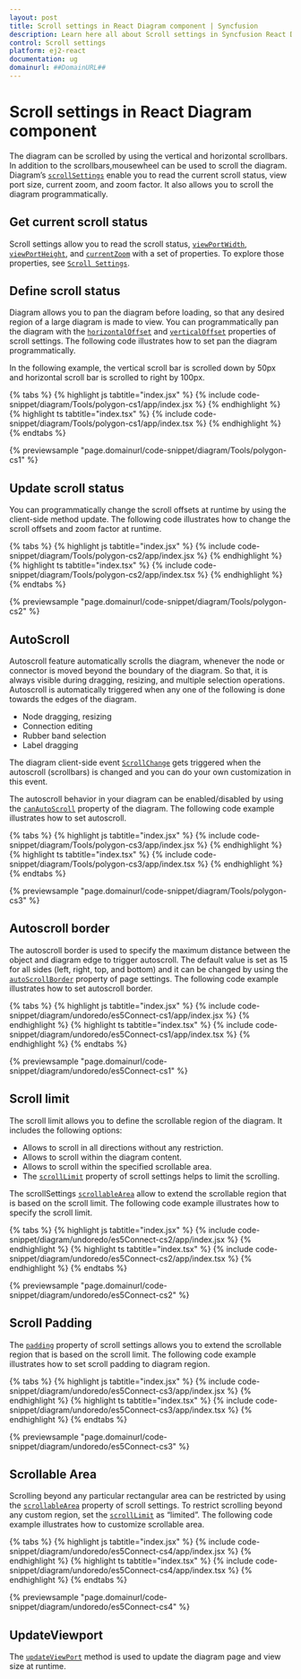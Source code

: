 ```yaml
---
layout: post
title: Scroll settings in React Diagram component | Syncfusion
description: Learn here all about Scroll settings in Syncfusion React Diagram component of Syncfusion Essential JS 2 and more.
control: Scroll settings 
platform: ej2-react
documentation: ug
domainurl: ##DomainURL##
---
```


# Scroll settings in React Diagram component

The diagram can be scrolled by using the vertical and horizontal scrollbars. In addition to the scrollbars,mousewheel can be used to scroll the diagram.
Diagram’s [`scrollSettings`](https://ej2.syncfusion.com/react/documentation/api/diagram) enable you to read the current scroll status, view port size, current zoom, and zoom factor. It also allows you to scroll the diagram programmatically.

## Get current scroll status

Scroll settings allow you to read the scroll status, [`viewPortWidth`](https://ej2.syncfusion.com/react/documentation/api/diagram/scrollSettings), [`viewPortHeight`](https://ej2.syncfusion.com/react/documentation/api/diagram/scrollSettings), and [`currentZoom`](https://ej2.syncfusion.com/react/documentation/api/diagram/scrollSettings) with a set of properties. To explore those properties, see [`Scroll Settings`](https://ej2.syncfusion.com/react/documentation/api/diagram/scrollSettings).

## Define scroll status

Diagram allows you to pan the diagram before loading, so that any desired region of a large diagram is made to view. You can programmatically pan the diagram with the [`horizontalOffset`](https://ej2.syncfusion.com/react/documentation/api/diagram/scrollSettings) and [`verticalOffset`](https://ej2.syncfusion.com/react/documentation/api/diagram/scrollSettings) properties of scroll settings. The following code illustrates how to set pan the diagram programmatically.

In the following example, the vertical scroll bar is scrolled down by 50px and horizontal scroll bar is scrolled to right by 100px.

{% tabs %}
{% highlight js tabtitle="index.jsx" %}
{% include code-snippet/diagram/Tools/polygon-cs1/app/index.jsx %}
{% endhighlight %}
{% highlight ts tabtitle="index.tsx" %}
{% include code-snippet/diagram/Tools/polygon-cs1/app/index.tsx %}
{% endhighlight %}
{% endtabs %}

 {% previewsample "page.domainurl/code-snippet/diagram/Tools/polygon-cs1" %}

## Update scroll status

You can programmatically change the scroll offsets at runtime by using the client-side method update. The following code illustrates how to change the scroll offsets and zoom factor at runtime.

{% tabs %}
{% highlight js tabtitle="index.jsx" %}
{% include code-snippet/diagram/Tools/polygon-cs2/app/index.jsx %}
{% endhighlight %}
{% highlight ts tabtitle="index.tsx" %}
{% include code-snippet/diagram/Tools/polygon-cs2/app/index.tsx %}
{% endhighlight %}
{% endtabs %}

 {% previewsample "page.domainurl/code-snippet/diagram/Tools/polygon-cs2" %}

## AutoScroll

Autoscroll feature automatically scrolls the diagram, whenever the node or connector is moved beyond the boundary of the diagram. So that, it is always visible during dragging, resizing, and multiple selection operations. Autoscroll is automatically triggered when any one of the following is done towards the edges of the diagram.

* Node dragging, resizing
* Connection editing
* Rubber band selection
* Label dragging

The diagram client-side event [`ScrollChange`](https://ej2.syncfusion.com/react/documentation/api/diagram) gets triggered when the autoscroll (scrollbars) is changed and you can do your own customization in this event.

The autoscroll behavior in your diagram can be enabled/disabled by using the [`canAutoScroll`](https://ej2.syncfusion.com/react/documentation/api/diagram/scrollSettings) property of the diagram. The following code example illustrates how to set autoscroll.

{% tabs %}
{% highlight js tabtitle="index.jsx" %}
{% include code-snippet/diagram/Tools/polygon-cs3/app/index.jsx %}
{% endhighlight %}
{% highlight ts tabtitle="index.tsx" %}
{% include code-snippet/diagram/Tools/polygon-cs3/app/index.tsx %}
{% endhighlight %}
{% endtabs %}

 {% previewsample "page.domainurl/code-snippet/diagram/Tools/polygon-cs3" %}

## Autoscroll border

The autoscroll border is used to specify the maximum distance between the object and diagram edge to trigger autoscroll. The default value is set as 15 for all sides (left, right, top, and bottom) and it can be changed by using the [`autoScrollBorder`](https://ej2.syncfusion.com/react/documentation/api/diagram/scrollSettings) property of page settings. The following code example illustrates how to set autoscroll border.

{% tabs %}
{% highlight js tabtitle="index.jsx" %}
{% include code-snippet/diagram/undoredo/es5Connect-cs1/app/index.jsx %}
{% endhighlight %}
{% highlight ts tabtitle="index.tsx" %}
{% include code-snippet/diagram/undoredo/es5Connect-cs1/app/index.tsx %}
{% endhighlight %}
{% endtabs %}

 {% previewsample "page.domainurl/code-snippet/diagram/undoredo/es5Connect-cs1" %}

## Scroll limit

The scroll limit allows you to define the scrollable region of the diagram. It includes the following options:

* Allows to scroll in all directions without any restriction.
* Allows to scroll within the diagram content.
* Allows to scroll within the specified scrollable area.
* The [`scrollLimit`](https://ej2.syncfusion.com/react/documentation/api/diagram/scrollSettings) property of scroll settings helps to limit the scrolling.

The scrollSettings [`scrollableArea`](https://ej2.syncfusion.com/react/documentation/api/diagram/scrollSettings) allow to extend the scrollable region that is based on the scroll limit.
The following code example illustrates how to specify the scroll limit.

{% tabs %}
{% highlight js tabtitle="index.jsx" %}
{% include code-snippet/diagram/undoredo/es5Connect-cs2/app/index.jsx %}
{% endhighlight %}
{% highlight ts tabtitle="index.tsx" %}
{% include code-snippet/diagram/undoredo/es5Connect-cs2/app/index.tsx %}
{% endhighlight %}
{% endtabs %}

 {% previewsample "page.domainurl/code-snippet/diagram/undoredo/es5Connect-cs2" %}

## Scroll Padding

The [`padding`](https://ej2.syncfusion.com/react/documentation/api/diagram/scrollSettings) property of scroll settings allows you to extend the scrollable region that is based on the scroll limit.
The following code example illustrates how to set scroll padding to diagram region.

{% tabs %}
{% highlight js tabtitle="index.jsx" %}
{% include code-snippet/diagram/undoredo/es5Connect-cs3/app/index.jsx %}
{% endhighlight %}
{% highlight ts tabtitle="index.tsx" %}
{% include code-snippet/diagram/undoredo/es5Connect-cs3/app/index.tsx %}
{% endhighlight %}
{% endtabs %}

 {% previewsample "page.domainurl/code-snippet/diagram/undoredo/es5Connect-cs3" %}

## Scrollable Area

Scrolling beyond any particular rectangular area can be restricted by using the [`scrollableArea`](https://ej2.syncfusion.com/react/documentation/api/diagram/scrollSettings) property of scroll settings. To restrict scrolling beyond any custom region, set the [`scrollLimit`](https://ej2.syncfusion.com/react/documentation/api/diagram/scrollSettings) as “limited”. The following code example illustrates how to customize scrollable area.

{% tabs %}
{% highlight js tabtitle="index.jsx" %}
{% include code-snippet/diagram/undoredo/es5Connect-cs4/app/index.jsx %}
{% endhighlight %}
{% highlight ts tabtitle="index.tsx" %}
{% include code-snippet/diagram/undoredo/es5Connect-cs4/app/index.tsx %}
{% endhighlight %}
{% endtabs %}

 {% previewsample "page.domainurl/code-snippet/diagram/undoredo/es5Connect-cs4" %}

## UpdateViewport

The [`updateViewPort`](https://ej2.syncfusion.com/react/documentation/api/diagram) method is used to update the diagram page and view size at runtime.